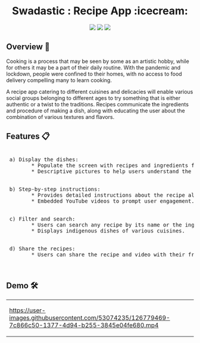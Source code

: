 <h1 align="center">Swadastic : Recipe App :icecream: </h1> 

<p align="center">
  <img src="https://img.shields.io/badge/uses%20internet-ffbf00?style=for-the-badge&logo=internet&logoColor=white">
  <img src="https://forthebadge.com/images/badges/built-for-android.svg">
  <img src="https://img.shields.io/badge/Made%20With%20Kotlin-4e1400?&style=for-the-badge&logo=kotlin&logoColor=white">
</p>


## Overview :memo:

Cooking is a process that may be seen by some as an artistic hobby, while for others it may be a part of their daily routine. With the pandemic and lockdown, people were confined to their homes, with no access to food delivery compelling many to learn cooking. <br /> 

A recipe app catering to different cuisines and delicacies will enable various social groups belonging to different ages to try something that is either authentic or a twist to the traditions. Recipes communicate the ingredients and procedure of making a dish, along with educating the user about the combination of various textures and flavors.


## Features :clipboard:
 
 <pre>
 
 a) Display the dishes: 
        * Populate the screen with recipes and ingredients fetched from APIs. 
        * Descriptive pictures to help users understand the final dish. <br />

 b) Step-by-step instructions: 
        * Provides detailed instructions about the recipe along with the exact measurements of ingredients.
        * Embedded YouTube videos to prompt user engagement. <br />

 c) Filter and search:  
        * Users can search any recipe by its name or the ingredient.
        * Displays indigenous dishes of various cuisines. <br />
        
 d) Share the recipes: 
        * Users can share the recipe and video with their friends and family. <br />

</pre>

## Demo 🛠️


<table align="center"><tr><td>
  
https://user-images.githubusercontent.com/53074235/126779469-7c866c50-1377-4d94-b255-3845e04fe680.mp4
  
</td></tr></table> 

